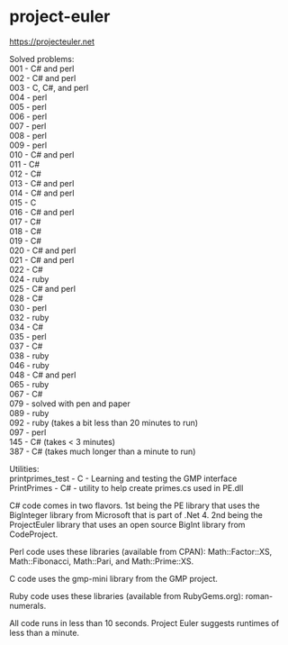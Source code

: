 # project-euler
https://projecteuler.net

Solved problems:<br>
001 - C# and perl<br>
002 - C# and perl<br>
003 - C, C#, and perl<br>
004 - perl<br>
005 - perl<br>
006 - perl<br>
007 - perl<br>
008 - perl<br>
009 - perl<br>
010 - C# and perl<br>
011 - C#<br>
012 - C#<br>
013 - C# and perl<br>
014 - C# and perl<br>
015 - C<br>
016 - C# and perl<br>
017 - C#<br>
018 - C#<br>
019 - C#<br>
020 - C# and perl<br>
021 - C# and perl<br>
022 - C#<br>
024 - ruby<br>
025 - C# and perl<br>
028 - C#<br>
030 - perl<br>
032 - ruby<br>
034 - C#<br>
035 - perl<br>
037 - C#<br>
038 - ruby<br>
046 - ruby<br>
048 - C# and perl<br>
065 - ruby<br>
067 - C#<br>
079 - solved with pen and paper<br>
089 - ruby<br>
092 - ruby (takes a bit less than 20 minutes to run)<br>
097 - perl<br>
145 - C# (takes < 3 minutes)<br>
387 - C# (takes much longer than a minute to run)<br>

Utilities:<br>
printprimes_test - C - Learning and testing the GMP interface<br>
PrintPrimes - C# - utility to help create primes.cs used in PE.dll<br>

C# code comes in two flavors.  1st being the PE library that uses the BigInteger library from Microsoft that is part of .Net 4.  2nd being the ProjectEuler library that uses an open source BigInt library from CodeProject.

Perl code uses these libraries (available from CPAN): Math::Factor::XS, Math::Fibonacci, Math::Pari, and Math::Prime::XS.  

C code uses the gmp-mini library from the GMP project.

Ruby code uses these libraries (available from RubyGems.org): roman-numerals.


All code runs in less than 10 seconds.  Project Euler suggests runtimes of less than a minute.
